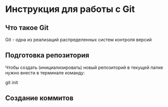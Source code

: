 #  **Инструкция для работы с Git**







## Что такое Git

Git - одна из реализаций распределенных систем контроля версий

## Подготовка репозитория
Чтобы создать (инициализировать) новый репозиторий в текущей папке нужно внести в терминале команду:

git init

## Создание коммитов
